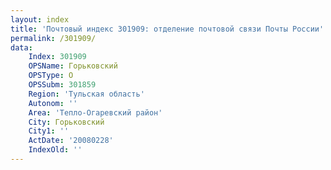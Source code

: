 ```yaml
---
layout: index
title: 'Почтовый индекс 301909: отделение почтовой связи Почты России'
permalink: /301909/
data:
    Index: 301909
    OPSName: Горьковский
    OPSType: О
    OPSSubm: 301859
    Region: 'Тульская область'
    Autonom: ''
    Area: 'Тепло-Огаревский район'
    City: Горьковский
    City1: ''
    ActDate: '20080228'
    IndexOld: ''
---
```

